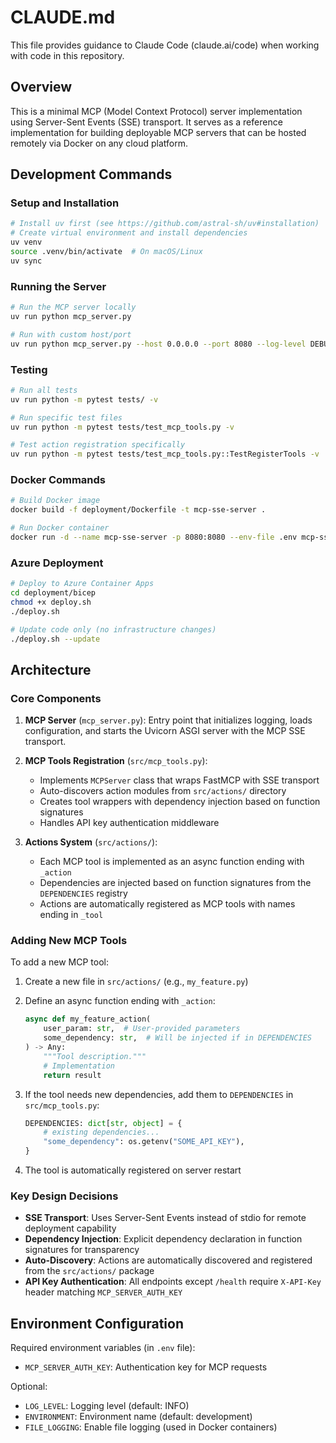 # CLAUDE.md

This file provides guidance to Claude Code (claude.ai/code) when working with code in this repository.

## Overview

This is a minimal MCP (Model Context Protocol) server implementation using Server-Sent Events (SSE) transport. It serves as a reference implementation for building deployable MCP servers that can be hosted remotely via Docker on any cloud platform.

## Development Commands

### Setup and Installation
```bash
# Install uv first (see https://github.com/astral-sh/uv#installation)
# Create virtual environment and install dependencies
uv venv
source .venv/bin/activate  # On macOS/Linux
uv sync
```

### Running the Server
```bash
# Run the MCP server locally
uv run python mcp_server.py

# Run with custom host/port
uv run python mcp_server.py --host 0.0.0.0 --port 8080 --log-level DEBUG
```

### Testing
```bash
# Run all tests
uv run python -m pytest tests/ -v

# Run specific test files
uv run python -m pytest tests/test_mcp_tools.py -v

# Test action registration specifically
uv run python -m pytest tests/test_mcp_tools.py::TestRegisterTools -v
```

### Docker Commands
```bash
# Build Docker image
docker build -f deployment/Dockerfile -t mcp-sse-server .

# Run Docker container
docker run -d --name mcp-sse-server -p 8080:8080 --env-file .env mcp-sse-server
```

### Azure Deployment
```bash
# Deploy to Azure Container Apps
cd deployment/bicep
chmod +x deploy.sh
./deploy.sh

# Update code only (no infrastructure changes)
./deploy.sh --update
```

## Architecture

### Core Components

1. **MCP Server** (`mcp_server.py`): Entry point that initializes logging, loads configuration, and starts the Uvicorn ASGI server with the MCP SSE transport.

2. **MCP Tools Registration** (`src/mcp_tools.py`): 
   - Implements `MCPServer` class that wraps FastMCP with SSE transport
   - Auto-discovers action modules from `src/actions/` directory
   - Creates tool wrappers with dependency injection based on function signatures
   - Handles API key authentication middleware

3. **Actions System** (`src/actions/`):
   - Each MCP tool is implemented as an async function ending with `_action`
   - Dependencies are injected based on function signatures from the `DEPENDENCIES` registry
   - Actions are automatically registered as MCP tools with names ending in `_tool`

### Adding New MCP Tools

To add a new MCP tool:

1. Create a new file in `src/actions/` (e.g., `my_feature.py`)
2. Define an async function ending with `_action`:
   ```python
   async def my_feature_action(
       user_param: str,  # User-provided parameters
       some_dependency: str,  # Will be injected if in DEPENDENCIES
   ) -> Any:
       """Tool description."""
       # Implementation
       return result
   ```

3. If the tool needs new dependencies, add them to `DEPENDENCIES` in `src/mcp_tools.py`:
   ```python
   DEPENDENCIES: dict[str, object] = {
       # existing dependencies...
       "some_dependency": os.getenv("SOME_API_KEY"),
   }
   ```

4. The tool is automatically registered on server restart

### Key Design Decisions

- **SSE Transport**: Uses Server-Sent Events instead of stdio for remote deployment capability
- **Dependency Injection**: Explicit dependency declaration in function signatures for transparency
- **Auto-Discovery**: Actions are automatically discovered and registered from the `src/actions/` package
- **API Key Authentication**: All endpoints except `/health` require `X-API-Key` header matching `MCP_SERVER_AUTH_KEY`

## Environment Configuration

Required environment variables (in `.env` file):
- `MCP_SERVER_AUTH_KEY`: Authentication key for MCP requests

Optional:
- `LOG_LEVEL`: Logging level (default: INFO)
- `ENVIRONMENT`: Environment name (default: development)
- `FILE_LOGGING`: Enable file logging (used in Docker containers)